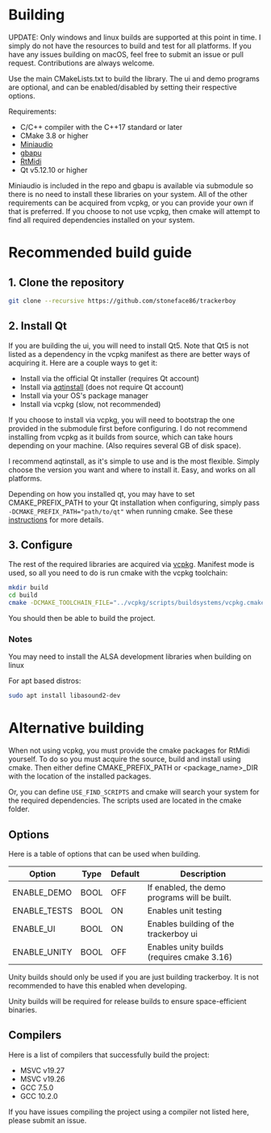 # Building

UPDATE: Only windows and linux builds are supported at this point in time.
I simply do not have the resources to build and test for all platforms.
If you have any issues building on macOS, feel free to submit an issue or
pull request. Contributions are always welcome.

Use the main CMakeLists.txt to build the library. The ui and demo programs are
optional, and can be enabled/disabled by setting their respective options.

Requirements:
 * C/C++ compiler with the C++17 standard or later
 * CMake 3.8 or higher
 * [Miniaudio](https://github.com/mackron/miniaudio)
 * [gbapu](https://github.com/stoneface86/gbapu)
 * [RtMidi](https://github.com/thestk/rtmidi)
 * Qt v5.12.10 or higher

Miniaudio is included in the repo and gbapu is available via submodule
so there is no need to install these libraries on your system. All of the
other requirements can be acquired from vcpkg, or you can provide your own if
that is preferred. If you choose to not use vcpkg, then cmake will attempt
to find all required dependencies installed on your system.

# Recommended build guide

## 1. Clone the repository

```sh
git clone --recursive https://github.com/stoneface86/trackerboy
```

## 2. Install Qt

If you are building the ui, you will need to install Qt5. Note that Qt5 is not
listed as a dependency in the vcpkg manifest as there are better ways of
acquiring it. Here are a couple ways to get it:
 * Install via the official Qt installer (requires Qt account)
 * Install via [aqtinstall](https://github.com/miurahr/aqtinstall) (does not require Qt account)
 * Install via your OS's package manager
 * Install via vcpkg (slow, not recommended)

If you choose to install via vcpkg, you will need to bootstrap the one provided
in the submodule first before configuring. I do not recommend installing from
vcpkg as it builds from source, which can take hours depending on your machine.
(Also requires several GB of disk space).

I recommend aqtinstall, as it's simple to use and is the most flexible. Simply
choose the version you want and where to install it. Easy, and works on all
platforms.

Depending on how you installed qt, you may have to set CMAKE_PREFIX_PATH to
your Qt installation when configuring, simply pass
`-DCMAKE_PREFIX_PATH="path/to/qt"` when running cmake. See these
[instructions](https://doc.qt.io/qt-5/cmake-get-started.html) for more details.

## 3. Configure

The rest of the required libraries are acquired via [vcpkg](https://vcpkg.io/en/index.html).
Manifest mode is used, so all you need to do is run cmake with the vcpkg
toolchain:

```sh
mkdir build
cd build
cmake -DCMAKE_TOOLCHAIN_FILE="../vcpkg/scripts/buildsystems/vcpkg.cmake" ../
```

You should then be able to build the project.

### Notes

You may need to install the ALSA development libraries when building on linux

For apt based distros:
```sh
sudo apt install libasound2-dev
```

# Alternative building

When not using vcpkg, you must provide the cmake packages for RtMidi yourself.
To do so you must acquire the source, build and install using cmake. Then either define
CMAKE_PREFIX_PATH or <package_name>_DIR with the location of the installed packages.

Or, you can define `USE_FIND_SCRIPTS` and cmake will search your system for the required
dependencies. The scripts used are located in the cmake folder.

## Options

Here is a table of options that can be used when building.

| Option       | Type | Default | Description                                  |
|--------------|------|---------|----------------------------------------------|
| ENABLE_DEMO  | BOOL | OFF     | If enabled, the demo programs will be built. |
| ENABLE_TESTS | BOOL | ON      | Enables unit testing                         |
| ENABLE_UI    | BOOL | ON      | Enables building of the trackerboy ui        |
| ENABLE_UNITY | BOOL | OFF     | Enables unity builds (requires cmake 3.16)   |

Unity builds should only be used if you are just building trackerboy. It is
not recommended to have this enabled when developing.

Unity builds will be required for release builds to ensure space-efficient
binaries.

## Compilers

Here is a list of compilers that successfully build the project:
 * MSVC v19.27
 * MSVC v19.26
 * GCC 7.5.0
 * GCC 10.2.0

If you have issues compiling the project using a compiler not listed here,
please submit an issue.
